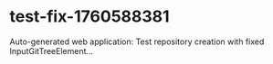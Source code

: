 # test-fix-1760588381
Auto-generated web application: Test repository creation with fixed InputGitTreeElement...
